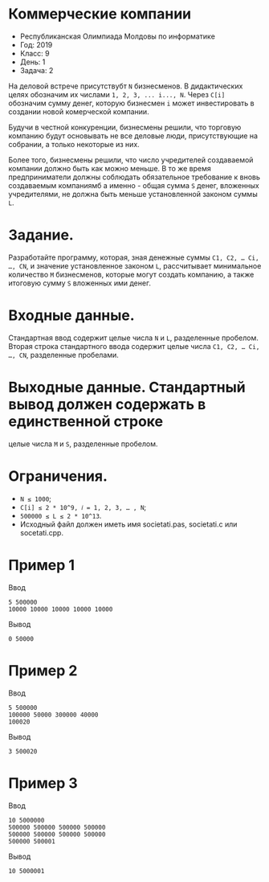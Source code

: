 # Коммерческие компании

* Республиканская Олимпиада Молдовы по информатике
* Год: 2019
* Класс: 9
* День: 1
* Задача: 2


На деловой встрече присутствубт `N` бизнесменов. В дидактических целях обозначим их
числами `1, 2, 3, ... i..., N`. 
Через `C[i]` обозначим сумму денег, которую бизнесмен `i` может инвестировать в создании новой комерческой компании.

Будучи в честной конкуренции, бизнесмены решили, что торговую компанию будут
основывать не все деловые люди, присутствующие на собрании, а только некоторые из них.

Более того, бизнесмены решили, что число учредителей создаваемой компании должно быть
как можно меньше. В то же время предприниматели должны соблюдать обязательное
требование к вновь создаваемым компаниямб а именно - общая сумма `S` денег, вложенных
учредителями, не должна быть меньше установленной законом суммы `L`.

# Задание. 
Разработайте программу, которая, зная денежные суммы `C1, C2, … Ci, …, CN`,
и значение установленное законом `L`, рассчитывает минимальное количество `M` бизнесменов,
которые могут создать компанию, а также итоговую сумму `S` вложенных ими денег.

# Входные данные. 
Стандартная ввод содержит целые числа `N` и `L`, разделенные
пробелом. Вторая строка стандартного ввода содержит целые числа `C1, C2, … Ci, …, CN`,
разделенные пробелами.


# Выходные данные. Стандартный вывод должен содержать в единственной строке
целые числа `M` и `S`, разделенные пробелом.

# Ограничения. 
* `N ≤ 1000`; 
* `C[i] ≤ 2 * 10^9, 𝑖 = 1, 2, 3, … , N`; 
* `500000 ≤ L ≤ 2 * 10^13`.
* Исходный файл должен иметь имя societati.pas, societati.c или socetati.cpp.


# Пример 1

Ввод
``` 
5 500000
10000 10000 10000 10000 10000
```

Вывод
```
0 50000
```


# Пример 2

Ввод
``` 
5 500000
100000 50000 300000 40000
100020
```

Вывод
```
3 500020
```


# Пример 3

Ввод
``` 
10 5000000
500000 500000 500000 500000
500000 500000 500000 500000
500000 500001
```

Вывод
```
10 5000001
```